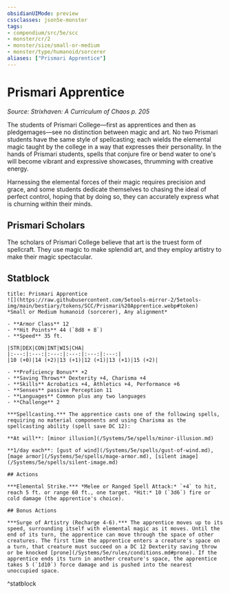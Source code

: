 ```yaml
---
obsidianUIMode: preview
cssclasses: json5e-monster
tags:
- compendium/src/5e/scc
- monster/cr/2
- monster/size/small-or-medium
- monster/type/humanoid/sorcerer
aliases: ["Prismari Apprentice"]
---
```

# Prismari Apprentice
*Source: Strixhaven: A Curriculum of Chaos p. 205*  

The students of Prismari College—first as apprentices and then as pledgemages—see no distinction between magic and art. No two Prismari students have the same style of spellcasting; each wields the elemental magic taught by the college in a way that expresses their personality. In the hands of Prismari students, spells that conjure fire or bend water to one's will become vibrant and expressive showcases, thrumming with creative energy.

Harnessing the elemental forces of their magic requires precision and grace, and some students dedicate themselves to chasing the ideal of perfect control, hoping that by doing so, they can accurately express what is churning within their minds.

## Prismari Scholars

The scholars of Prismari College believe that art is the truest form of spellcraft. They use magic to make splendid art, and they employ artistry to make their magic spectacular.

## Statblock

```ad-statblock
title: Prismari Apprentice
![](https://raw.githubusercontent.com/5etools-mirror-2/5etools-img/main/bestiary/tokens/SCC/Prismari%20Apprentice.webp#token)
*Small or Medium humanoid (sorcerer), Any alignment*

- **Armor Class** 12
- **Hit Points** 44 (`8d8 + 8`)
- **Speed** 35 ft.

|STR|DEX|CON|INT|WIS|CHA|
|:---:|:---:|:---:|:---:|:---:|:---:|
|10 (+0)|14 (+2)|13 (+1)|12 (+1)|13 (+1)|15 (+2)|

- **Proficiency Bonus** +2
- **Saving Throws** Dexterity +4, Charisma +4
- **Skills** Acrobatics +4, Athletics +4, Performance +6
- **Senses** passive Perception 11
- **Languages** Common plus any two languages
- **Challenge** 2

***Spellcasting.*** The apprentice casts one of the following spells, requiring no material components and using Charisma as the spellcasting ability (spell save DC 12):

**At will**: [minor illusion](/Systems/5e/spells/minor-illusion.md)

**1/day each**: [gust of wind](/Systems/5e/spells/gust-of-wind.md), [mage armor](/Systems/5e/spells/mage-armor.md), [silent image](/Systems/5e/spells/silent-image.md)

## Actions

***Elemental Strike.*** *Melee or Ranged Spell Attack:* `+4` to hit, reach 5 ft. or range 60 ft., one target. *Hit:* 10 (`3d6`) fire or cold damage (the apprentice's choice).

## Bonus Actions

***Surge of Artistry (Recharge 4-6).*** The apprentice moves up to its speed, surrounding itself with elemental magic as it moves. Until the end of its turn, the apprentice can move through the space of other creatures. The first time the apprentice enters a creature's space on a turn, that creature must succeed on a DC 12 Dexterity saving throw or be knocked [prone](/Systems/5e/rules/conditions.md#prone). If the apprentice ends its turn in another creature's space, the apprentice takes 5 (`1d10`) force damage and is pushed into the nearest unoccupied space.
```
^statblock